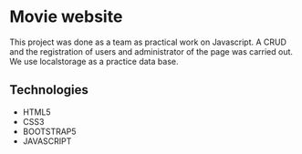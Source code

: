 # Movie website

This project was done as a team as practical work on Javascript. A CRUD and the registration of users and administrator of the page was carried out.
We use localstorage as a practice data base.

## Technologies
- HTML5
- CSS3
- BOOTSTRAP5
- JAVASCRIPT

